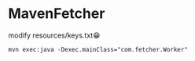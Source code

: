 # MavenFetcher

modify resources/keys.txt😁

```
mvn exec:java -Dexec.mainClass="com.fetcher.Worker" 
```
